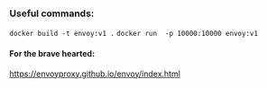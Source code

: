 ### Useful commands:

`docker build -t envoy:v1 .`
`docker run  -p 10000:10000 envoy:v1`

#### For the brave hearted:

<https://envoyproxy.github.io/envoy/index.html>
